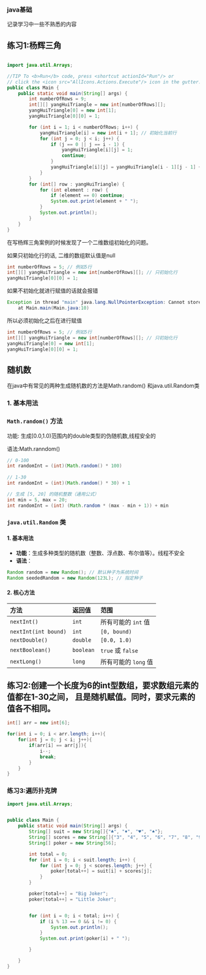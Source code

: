 ###  java基础

记录学习中一些不熟悉的内容

<!-- more -->

## 练习1:杨辉三角

```java

import java.util.Arrays;

//TIP To <b>Run</b> code, press <shortcut actionId="Run"/> or
// click the <icon src="AllIcons.Actions.Execute"/> icon in the gutter.
public class Main {
    public static void main(String[] args) {
        int numberOfRows = 9;
        int[][] yangHuiTriangle = new int[numberOfRows][];
        yangHuiTriangle[0] = new int[1];
        yangHuiTriangle[0][0] = 1;

        for (int i = 1; i < numberOfRows; i++) {
            yangHuiTriangle[i] = new int[i + 1]; // 初始化当前行
            for (int j = 0; j < i; j++) {
                if (j == 0 || j == i - 1) {
                    yangHuiTriangle[i][j] = 1;
                    continue;
                }
                yangHuiTriangle[i][j] = yangHuiTriangle[i - 1][j - 1] + yangHuiTriangle[i - 1][j];
            }
        }
        for (int[] row : yangHuiTriangle) {
            for (int element : row) {
                if (element == 0) continue;
                System.out.print(element + " ");
            }
            System.out.println();
        }
    }
}

```

在写杨辉三角案例的时候发现了一个二维数组初始化的问题。

如果只初始化行的话, 二维的数组默认值是null

```java
int numberOfRows = 5; // 例如5行
int[][] yangHuiTriangle = new int[numberOfRows][]; // 只初始化行
yangHuiTriangle[0][0] = 1;
```

如果不初始化就进行赋值的话就会报错

```java
Exception in thread "main" java.lang.NullPointerException: Cannot store to int array because "yangHuiTriangle[0]" is null
	at Main.main(Main.java:10)
```

所以必须初始化之后在进行赋值

```java
int numberOfRows = 5; // 例如5行
int[][] yangHuiTriangle = new int[numberOfRows][]; // 只初始化行
yangHuiTriangle[0] = new int[1];
yangHuiTriangle[0][0] = 1;
```

## 随机数

在java中有常见的两种生成随机数的方法是Math.random() 和java.util.Random类

### 1. 基本用法

### `Math.random()` 方法

功能: 生成[0.0,1.0)范围内的double类型的伪随机数,线程安全的

语法:Math.ranndom()

```java
// 0-100
int randomInt = (int)(Math.random() * 100)
    
// 1-30
int randomInt = (int)(Math.random() * 30) + 1

// 生成 [5, 20] 的随机整数（通用公式）
int min = 5, max = 20;
int randomInt = (int) (Math.random * (max - min + 1)) + min
```

### `java.util.Random` 类

#### 1. 基本用法

- **功能**：生成多种类型的随机数（整数、浮点数、布尔值等）。线程不安全
- **语法**：

```java
Random random = new Random(); // 默认种子为系统时间
Random seededRandom = new Random(123L); // 指定种子
```

#### 2. 核心方法

| 方法                 | 返回值    | 范围                 |
| :------------------- | :-------- | :------------------- |
| `nextInt()`          | `int`     | 所有可能的 `int` 值  |
| `nextInt(int bound)` | `int`     | `[0, bound)`         |
| `nextDouble()`       | `double`  | `[0.0, 1.0)`         |
| `nextBoolean()`      | `boolean` | `true` 或 `false`    |
| `nextLong()`         | `long`    | 所有可能的 `long` 值 |

## 练习2:创建一个长度为6的int型数组，要求数组元素的值都在1-30之间， 且是随机赋值。同时，要求元素的值各不相同。

```java
int[] arr = new int[6];

for(int i = 0; i < arr.length; i++){
    for(int j = 0; j < i; j++){
        if(arr[i] == arr[j]){
            i--;
            break;
        }
    }
}
```

### 练习3:遍历扑克牌 

```java
import java.util.Arrays;


public class Main {
    public static void main(String[] args) {
        String[] suit = new String[]{"♣", "♦", "♥", "♠"};
        String[] scores = new String[]{"3", "4", "5", "6", "7", "8", "9", "10", "J", "Q", "K", "A", "2"};
        String[] poker = new String[56];

        int total = 0;
        for (int i = 0; i < suit.length; i++) {
            for (int j = 0; j < scores.length; j++) {
                poker[total++] = suit[i] + scores[j];
            }
        }

        poker[total++] = "Big Joker";
        poker[total++] = "Little Joker";


        for (int i = 0; i < total; i++) {
            if (i % 13 == 0 && i != 0) {
                System.out.println();
            }
            System.out.print(poker[i] + " ");

        }

    }
}
```

